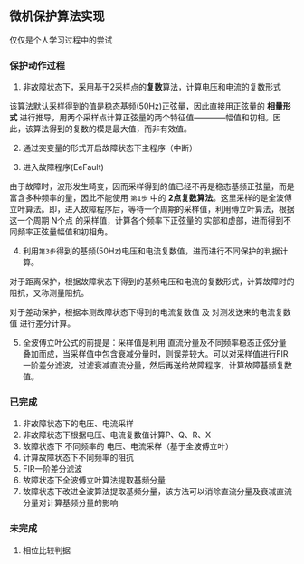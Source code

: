 
## 微机保护算法实现

仅仅是个人学习过程中的尝试

### 保护动作过程

1. 非故障状态下，采用基于2采样点的**复数**算法，计算电压和电流的复数形式

该算法默认采样得到的值是稳态基频(50Hz)正弦量，因此直接用正弦量的 **相量形式** 进行推导，用两个采样点计算正弦量的两个特征值————幅值和初相。因此，该算法得到的复数的模是最大值，而非有效值。

2. 通过突变量的形式开启故障状态下主程序（中断）

3. 进入故障程序(EeFault)

由于故障时，波形发生畸变，因而采样得到的值已经不再是稳态基频正弦量，而是富含多种频率的量，因此不能使用 `第1步` 中的 **2点复数算法**。这里采样的是全波傅立叶算法。即，进入故障程序后，等待一个周期的采样值，利用傅立叶算法，根据这一个周期 N个点 的采样值，计算各个频率下正弦量的 实部和虚部，进而得到不同频率正弦量幅值和初相角。

4. 利用`第3步`得到的基频(50Hz)电压和电流复数值，进而进行不同保护的判据计算。

对于距离保护，根据故障状态下得到的基频电压和电流的复数形式，计算故障时的阻抗，又称测量阻抗。

对于差动保护，根据本测故障状态下得到的电流复数值 及 对测发送来的电流复数值 进行差分计算。

5. 全波傅立叶公式的前提是：采样值是利用 直流分量及不同频率稳态正弦分量 叠加而成，当采样值中包含衰减分量时，则误差较大。可以对采样值进行FIR一阶差分滤波，过滤衰减直流分量，然后再送给故障程序，计算故障基频复数值。

### 已完成

1. 非故障状态下的电压、电流采样
2. 非故障状态下根据电压、电流复数值计算P、Q、R、X
3. 故障状态下 不同频率的 电压、电流采样（基于全波傅立叶）
4. 计算故障状态下不同频率的阻抗
5. FIR一阶差分滤波
6. 故障状态下全波傅立叶算法提取基频分量
7. 故障状态下改进全波算法提取基频分量，该方法可以消除直流分量及衰减直流分量对计算基频分量的影响

### 未完成 
1. 相位比较判据





